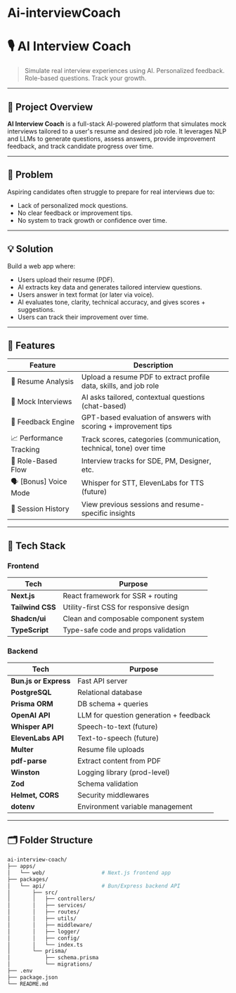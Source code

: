 # Ai-interviewCoach
# 🎙️ AI Interview Coach

> Simulate real interview experiences using AI. Personalized feedback. Role-based questions. Track your growth.

---

## 🧠 Project Overview

**AI Interview Coach** is a full-stack AI-powered platform that simulates mock interviews tailored to a user's resume and desired job role. It leverages NLP and LLMs to generate questions, assess answers, provide improvement feedback, and track candidate progress over time.

---

## 🎯 Problem

Aspiring candidates often struggle to prepare for real interviews due to:
- Lack of personalized mock questions.
- No clear feedback or improvement tips.
- No system to track growth or confidence over time.

---

## 💡 Solution

Build a web app where:
- Users upload their resume (PDF).
- AI extracts key data and generates tailored interview questions.
- Users answer in text format (or later via voice).
- AI evaluates tone, clarity, technical accuracy, and gives scores + suggestions.
- Users can track their improvement over time.

---

## 🚀 Features

| Feature | Description |
|--------|-------------|
| 📄 Resume Analysis | Upload a resume PDF to extract profile data, skills, and job role |
| 💬 Mock Interviews | AI asks tailored, contextual questions (chat-based) |
| 🧠 Feedback Engine | GPT-based evaluation of answers with scoring + improvement tips |
| 📈 Performance Tracking | Track scores, categories (communication, technical, tone) over time |
| 👔 Role-Based Flow | Interview tracks for SDE, PM, Designer, etc. |
| 🗣️ [Bonus] Voice Mode | Whisper for STT, ElevenLabs for TTS (future) |
| 🧪 Session History | View previous sessions and resume-specific insights |

---

## 🧱 Tech Stack

### Frontend

| Tech | Purpose |
|------|---------|
| **Next.js** | React framework for SSR + routing |
| **Tailwind CSS** | Utility-first CSS for responsive design |
| **Shadcn/ui** | Clean and composable component system |
| **TypeScript** | Type-safe code and props validation |

### Backend

| Tech | Purpose |
|------|---------|
| **Bun.js or Express** | Fast API server |
| **PostgreSQL** | Relational database |
| **Prisma ORM** | DB schema + queries |
| **OpenAI API** | LLM for question generation + feedback |
| **Whisper API** | Speech-to-text (future) |
| **ElevenLabs API** | Text-to-speech (future) |
| **Multer** | Resume file uploads |
| **pdf-parse** | Extract content from PDF |
| **Winston** | Logging library (prod-level) |
| **Zod** | Schema validation |
| **Helmet, CORS** | Security middlewares |
| **dotenv** | Environment variable management |

---

## 🗂️ Folder Structure

```bash
ai-interview-coach/
├── apps/
│   └── web/                  # Next.js frontend app
├── packages/
│   └── api/                  # Bun/Express backend API
│       ├── src/
│       │   ├── controllers/
│       │   ├── services/
│       │   ├── routes/
│       │   ├── utils/
│       │   ├── middleware/
│       │   ├── logger/
│       │   ├── config/
│       │   └── index.ts
│       └── prisma/
│           ├── schema.prisma
│           └── migrations/
├── .env
├── package.json
└── README.md
